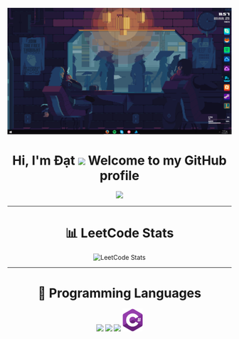 <p align="center">
  <a href="https://github.com/dat-hoangnguyentuandat/dat-hoangnguyentuandat/blob/main/Banner.gif">
    <img src="Banner.gif" alt="Banner">
  </a>
</p>

<h1 align="center">
  Hi, I'm Đạt 
  <img src="https://github.com/dat-hoangnguyentuandat/dat-hoangnguyentuandat/blob/main/Image/Hello.gif" width="5%"> 
  Welcome to my GitHub profile
</h1>

<p align="center">
  <a href="https://github.com/dat-hoangnguyentuandat">
    <img src="https://github-readme-stats.vercel.app/api?username=dat-hoangnguyentuandat&show_icons=true&theme=transparent">
  </a>
</p>

---

<h1 align="center">📊 LeetCode Stats</h1>
<p align="center">
  <img src="https://leetcard.jacoblin.cool/hoangdatlnbp?ext=heatmap" alt="LeetCode Stats" />
</p>

---

<h1 align="center">🧠 Programming Languages</h1>
<p align="center">
  <img src='https://github.com/dat-hoangnguyentuandat/dat-hoangnguyentuandat/blob/main/Image/C.svg' width='50'/>
  <img src='https://github.com/dat-hoangnguyentuandat/dat-hoangnguyentuandat/blob/main/Image/CPP.svg' width='50'/> 
  <img src='https://github.com/dat-hoangnguyentuandat/dat-hoangnguyentuandat/blob/main/Image/Dart.svg' width='45'/>
  <img src='https://github.com/dat-hoangnguyentuandat/dat-hoangnguyentuandat/blob/main/Image/Csharp.svg' width='45'/>
</p>

<!--
**edisonlee55/edisonlee55** is a ✨ _special_ ✨ repository because its `README.md` (this file) appears on your GitHub profile.

Here are some ideas to get you started:

- 🔭 I’m currently working on ...
- 🌱 I’m currently learning ...
- 👯 I’m looking to collaborate on ...
- 🤔 I’m looking for help with ...
- 💬 Ask me about ...
- 📫 How to reach me: ...
- 😄 Pronouns: ...
- ⚡ Fun fact: ...
-->
